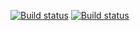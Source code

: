[![Build status](https://ci.appveyor.com/api/projects/status/b6u262ayq6wmeq4k?svg=true)](https://ci.appveyor.com/project/Berendoska/carddeliveryfaker)
[![Build status](https://ci.appveyor.com/api/projects/status/b6u262ayq6wmeq4k/branch/main?svg=true)](https://ci.appveyor.com/project/Berendoska/carddeliveryfaker/branch/main)
